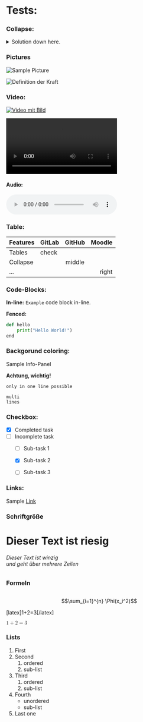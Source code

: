 # Tests:

### Collapse:

<details>
  <summary markdown="span">Solution down here.</summary>

    Great, you found the solution!

</details>

### Pictures

![Sample Picture](docs/markdown_logo.png "Markdown Logo")

![Definition der Kraft](https://lx3.mint-kolleg.kit.edu/onlinekursphysik/html/1.3.1/Physikkurs/kraefte_definitionmessung/images/WaageGGundnGG.png)

### Video:
[![Video mit Bild](https://lx3.mint-kolleg.kit.edu/onlinekursphysik/html/1.3.1/Physikkurs/kraefte_definitionmessung/images/WaageGGundnGG.png)](https://media.bibliothek.kit.edu/world/2020/DIVA-2020-436_mp4.mp4)

![Sample Video](docs/markdown_video.mp4 "GitLab sample video")

#### Audio:

![Sample Audio](img/markdown_audio.mp3 "GitLab sample audio")



### Table:

|    Features     | GitLab       | GitHub          | Moodle         |
|-----------------|:-------------|:---------------:|---------------:|
| Tables          | check        |                 |                |
| Collapse        |              |       middle    |                |
| ...             |              |                 |     right      |

### Code-Blocks:

**In-line:** 
`Example` code block in-line.

**Fenced:**
```python
def hello
    print("Hello World!")
end
```
### Backgorund coloring:

<div class="panel panel-info">

Sample Info-Panel

</div>

<div class="alert alert-block alert-success">
  <b> Achtung, wichtig! </b>
</div>
 
`only in one line possible`

```
multi
lines
```


### Checkbox:

- [x] Completed task
- [ ] Incomplete task
  - [ ] Sub-task 1
  - [x] Sub-task 2
  - [ ] Sub-task 3


### Links:

Sample [Link](https://www.youtube.com/embed/enMumwvLAug)

### Schriftgröße

<h1> Dieser Text ist riesig</h1>
<h6> Dieser Text ist winzig
  <br>und geht über mehrere Zeilen
</h6>

### Formeln

<math> 
   x^2
</math>

```math
\sum_{i=1}^{n}
\Phi(x_i^2)
```


[latex]1+2=3[/latex]

<math>
    <mrow> 
        <mn>1</mn><mo>+</mo><mn>2</mn>
        <mo>=</mo><mn>3</mn> 
    </mrow> 
</math>

<script src="plugin/math/math.js"></script>
<script>
  Reveal.initialize({
    math: {
      mathjax: 'https://cdn.jsdelivr.net/gh/mathjax/mathjax@2.7.8/MathJax.js',
      config: 'TeX-AMS_HTML-full',
      // pass other options into `MathJax.Hub.Config()`
      TeX: { Macros: { RR: "{\\bf R}" } }
    },
    plugins: [ RevealMath ]
  });
</script>

### Lists

1. First
1. Second
   1. ordered
   1. sub-list
1. Third
   1. ordered
   1. sub-list
1. Fourth
   - unordered
   - sub-list
1. Last one
